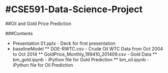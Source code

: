 #CSE591-Data-Science-Project
===========================

##Oil and Gold Price Prediction

###Contents
* Presentation 01.pptx - Deck for first presentation
* baselineModel
** DOE-RWTC.csv - Crude Oil WTC Data from Oct 2004 to Oct 2014
** GoldPrice_Monthly_199410_201409.csv - Gold Data
** bm_gold.ipynb - iPython file for Gold Prediction
** bm_oil.ipynb - iPython file for Oil Prediction
